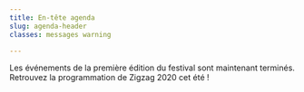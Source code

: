 ```yaml
---
title: En-tête agenda
slug: agenda-header
classes: messages warning

---
```

Les événements de la première édition du festival sont maintenant terminés. Retrouvez la programmation de Zigzag 2020 cet été !
